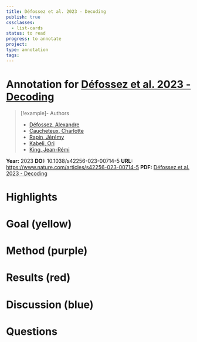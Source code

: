 ```yaml
---
title: Défossez et al. 2023 - Decoding
publish: true
cssclasses:
  - list-cards
status: to read
progress: to annotate
project:
type: annotation
tags:
---
```

# Annotation for [Défossez et al. 2023 - Decoding](Papers/References/Défossez%20et%20al.%202023%20-%20Decoding)

> [!example]- Authors
> - [Défossez, Alexandre](Papers/People/Défossez%20Alexandre)
> - [Caucheteux, Charlotte](Papers/People/Caucheteux%20Charlotte)
> - [Rapin, Jérémy](Papers/People/Rapin%20Jérémy)
> - [Kabeli, Ori](Papers/People/Kabeli%20Ori)
> - [King, Jean-Rémi](Papers/People/King%20Jean-Rémi)

**Year:** 2023
**DOI:** 10.1038/s42256-023-00714-5
**URL:** https://www.nature.com/articles/s42256-023-00714-5
**PDF:** [Défossez et al. 2023 - Decoding](Papers/PDFs/Défossez%20et%20al.%202023%20-%20Decoding%20speech%20perception%20from%20non-invasive%20brain%20recordings.pdf)

# Highlights


# Goal (yellow)


# Method (purple)


# Results (red)


# Discussion (blue)


# Questions

